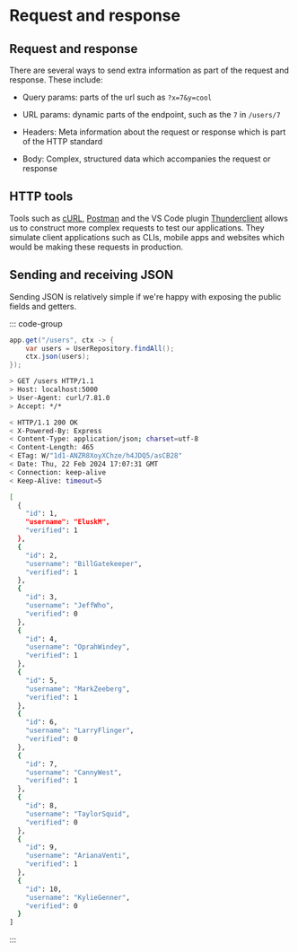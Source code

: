 # Request and response

<Vimeo id="1012077106" />

## Request and response

There are several ways to send extra information as part of the request and
response. These include:

- Query params: parts of the url such as `?x=7&y=cool`

- URL params: dynamic parts of the endpoint, such as the `7` in `/users/7`

- Headers: Meta information about the request or response which is part of the
  HTTP standard

- Body: Complex, structured data which accompanies the request or response

## HTTP tools

Tools such as [cURL](https://curl.se/docs/), [Postman](https://www.postman.com/)
and the VS Code plugin [Thunderclient](https://www.thunderclient.com/) allows us
to construct more complex requests to test our applications. They simulate
client applications such as CLIs, mobile apps and websites which would be making
these requests in production.

## Sending and receiving JSON

Sending JSON is relatively simple if we're happy with exposing the public fields
and getters.

::: code-group

```java [server]
app.get("/users", ctx -> {
    var users = UserRepository.findAll();
    ctx.json(users);
});
```

```bash [client]
> GET /users HTTP/1.1
> Host: localhost:5000
> User-Agent: curl/7.81.0
> Accept: */*

< HTTP/1.1 200 OK
< X-Powered-By: Express
< Content-Type: application/json; charset=utf-8
< Content-Length: 465
< ETag: W/"1d1-ANZR8XoyXChze/h4JDQ5/asCB28"
< Date: Thu, 22 Feb 2024 17:07:31 GMT
< Connection: keep-alive
< Keep-Alive: timeout=5

[
  {
    "id": 1,
    "username": "EluskM",
    "verified": 1
  },
  {
    "id": 2,
    "username": "BillGatekeeper",
    "verified": 1
  },
  {
    "id": 3,
    "username": "JeffWho",
    "verified": 0
  },
  {
    "id": 4,
    "username": "OprahWindey",
    "verified": 1
  },
  {
    "id": 5,
    "username": "MarkZeeberg",
    "verified": 1
  },
  {
    "id": 6,
    "username": "LarryFlinger",
    "verified": 0
  },
  {
    "id": 7,
    "username": "CannyWest",
    "verified": 1
  },
  {
    "id": 8,
    "username": "TaylorSquid",
    "verified": 0
  },
  {
    "id": 9,
    "username": "ArianaVenti",
    "verified": 1
  },
  {
    "id": 10,
    "username": "KylieGenner",
    "verified": 0
  }
]
```

:::
